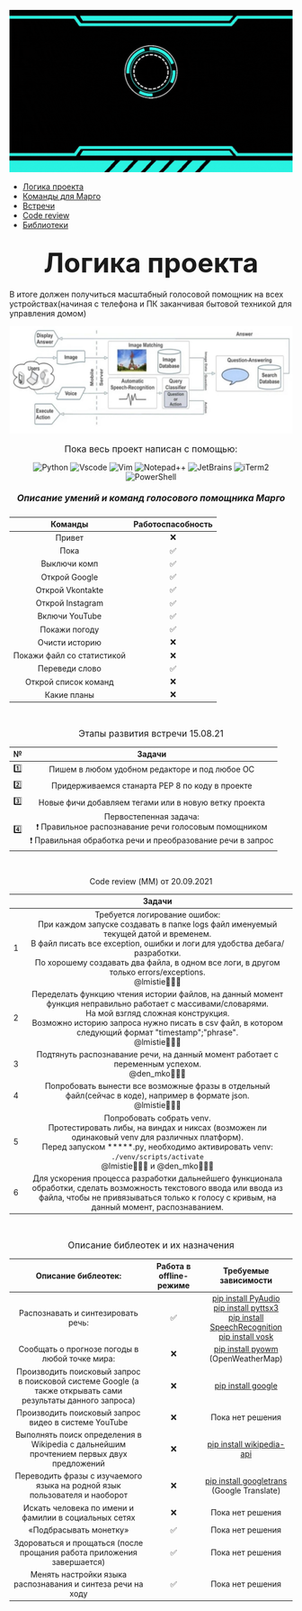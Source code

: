 <div align="center">

![Foto](https://github.com/lmistie/VoiceHelper_Margo/blob/main/src/Margo.gif)
</div>

* [Логика проекта](#Project)
* [Команды для Марго](#Commands) 
* [Встречи](#Meetings) 
* [Code review](#Code_review) 
* [Библиотеки](#Libraries)


<h2 align="center"><font size="8px">Логика проекта <a name="Project"></a></font></h2>
В итоге должен получиться масштабный голосовой помощник на всех устройствах(начиная с телефона и ПК заканчивая бытовой техникой для управления домом)

![Foto](https://github.com/lmistie/VoiceHelper_Margo/blob/main/src/scheme.jpeg)

<p align="center"><font size="3px"> Пока весь проект написан с помощью:</font></p>
<div align="center">

![Python](https://img.shields.io/badge/-Python-000000?style=flat-square&logo=python&logoWidth=20)
![Vscode](https://img.shields.io/badge/-VScode-000000?style=flat-square&logo=VisualStudioCode&logoWidth=20&logoColor=blue)
![Vim](https://img.shields.io/badge/-Vim-000000?style=flat-square&logo=vim&logoWidth=20&logoColor=green)
![Notepad++](https://img.shields.io/badge/-Notepad++-000000?style=flat-square&logo=Notepad%2b%2b&logoWidth=20&logoColor=green)
![JetBrains](https://img.shields.io/badge/-JetBrains-000000?style=flat-square&logo=JetBrains&logoWidth=20&logoColor=green)
![iTerm2](https://img.shields.io/badge/-iTerm2-000000?style=flat-square&logo=iTerm2&logoWidth=20)
![PowerShell](https://img.shields.io/badge/-PowerShell-000000?style=flat-square&logo=PowerShell&logoWidth=20)
</div>
<!--<p align="center"><font size="3px">Дальше планируется добавление других языков программирования</font></p>-->

<h5 align="center"><font size="3px">Описание умений и команд голосового помощника Марго<a name="Commands"></a></font></h5>

<div align="center">

| Команды | Работоспасобность |
|:------------:|:------------:|
| Привет | ❌ |
| Пока | ✅ |
| Выключи комп | ✅ |
| Открой Google | ✅ |
| Открой Vkontakte | ✅ |
| Открой Instagram | ✅ |
| Включи YouTube | ✅ |
| Покажи погоду | ✅ |
| Очисти историю| ❌ |
| Покажи файл со статистикой | ❌ |
| Переведи слово | ✅  |
| Открой список команд | ❌ |
| Какие планы | ❌ |
</div>
<br>
<p align="center"><font size="3px">Этапы развития встречи 15.08.21</font></p><a name="Meetings"></a>
<div align="center">

| № | Задачи |
|:---:|:------------:|
| 1️⃣ | Пишем в любом удобном редакторе и под любое ОС |
| 2️⃣ | Придерживаемся станарта PEP 8 по коду в проекте |
| 3️⃣ | Новые фичи добавляем тегами или в новую ветку проекта | 
| 4️⃣ | Первостепенная задача: <br>❗ Правильное распознавание речи голосовым помощником<br>❗ Правильная обработка речи и преобразование речи в запрос |
</div>
<br>
</font></p>

<p align="center">Code review (ММ) от 20.09.2021</p>

|  | Задачи |
|:---:|:------------:| 
| 1 | Требуется логирование ошибок:<br> При каждом запуске создавать в папке logs файл именуемый текущей датой и временем. <br>В файл писать все exception, ошибки и логи для удобства дебага/разработки.<br>По хорошему создавать два файла, в одном все логи, в другом только errors/exceptions.<br>@lmistie🧑🏻‍💻 |
| 2 | Переделать функцию чтения истории файлов, на данный момент функция неправильно работает с массивами/словарями.<br>На мой взгляд сложная конструкция.<br>Возможно историю запроса нужно писать в csv файл, в котором следующий формат "timestamp";"phrase".<br>@lmistie🧑🏻‍💻 |
| 3 | Подтянуть распознавание речи, на данный момент работает с переменным успехом.<br>@den_mko🧑🏻‍💻 |
| 4 | Попробовать вынести все возможные фразы в отдельный файл(сейчас в коде), например в формате json.<br>@lmistie🧑🏻‍💻 |
| 5 | Попробовать собрать venv.<br>Протестировать либы, на виндах и никсах (возможен ли одинаковый venv для различных платформ).<br>Перед запуском *****.py, необходимо активировать venv: `./venv/scripts/activate`<br>@lmistie🧑🏻‍💻 и @den_mko🧑🏻‍💻 |
| 6 | Для ускорения процесса разработки дальнейшего функционала обработки, сделать возможность текстового ввода или ввода из файла, чтобы не привязываться только к голосу с кривым, на данный момент, распознаванием.|
<br>

<p align="center"><font size="3px">Описание библеотек и их назначения</font></p><a name="Libraries"></a>

| Описание библеотек: | Работа в offline-режиме | Требуемые зависимости |
|:-------:|:----------------:|:---------------:|
| Распознавать и синтезировать речь: | ✅ | [pip install PyAudio](https://pypi.org/project/PyAudio/)<br>[pip install pyttsx3](https://pypi.org/project/pyttsx3/)<br>[pip install SpeechRecognition](https://pypi.org/project/SpeechRecognition/)<br>[pip install vosk](https://pypi.org/project/vosk/)|
| Сообщать о прогнозе погоды в любой точке мира: | ❌ | [pip install pyowm](https://pypi.org/project/pyowm/) (OpenWeatherMap) |
| Производить поисковый запрос в поисковой системе Google (а также открывать сами результаты данного запроса) | ❌ | [pip install google](https://pypi.org/project/google/)|
| Производить поисковый запрос видео в системе YouTube | ❌ | Пока нет решения |
| Выполнять поиск определения в Wikipedia c дальнейшим прочтением первых двух предложений | ❌ | [pip install wikipedia-api](https://pypi.org/project/Wikipedia-API/)|
| Переводить фразы с изучаемого языка на родной язык пользователя и наоборот | ❌ | [pip install googletrans](https://pypi.org/project/googletrans/)<br> (Google Translate)|
| Искать человека по имени и фамилии в социальных сетях | ❌ | Пока нет решения |
| «Подбрасывать монетку» | ✅ | Пока нет решения |
| Здороваться и прощаться (после прощания работа приложения завершается) | ✅ | Пока нет решения |
| Менять настройки языка распознавания и синтеза речи на ходу | ✅ | Пока нет решения |
